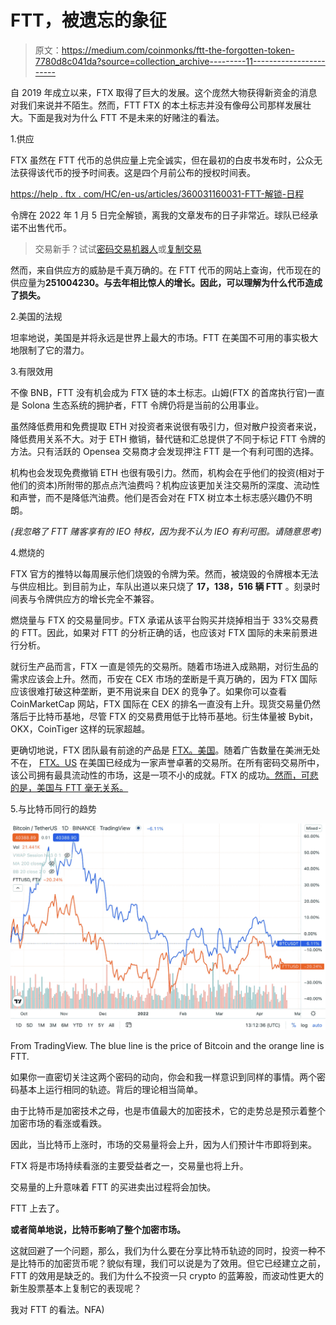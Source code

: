 # FTT，被遗忘的象征

> 原文：<https://medium.com/coinmonks/ftt-the-forgotten-token-7780d8c041da?source=collection_archive---------11----------------------->

自 2019 年成立以来，FTX 取得了巨大的发展。这个庞然大物获得新资金的消息对我们来说并不陌生。然而，FTT FTX 的本土标志并没有像母公司那样发展壮大。下面是我对为什么 FTT 不是未来的好赌注的看法。

1.供应

FTX 虽然在 FTT 代币的总供应量上完全诚实，但在最初的白皮书发布时，公众无法获得该代币的授予时间表。这是四个月前公布的授权时间表。

[https://help . ftx . com/HC/en-us/articles/360031160031-FTT-解锁-日程](https://help.ftx.com/hc/en-us/articles/360031160031-FTT-Unlock-Schedules)

令牌在 2022 年 1 月 5 日完全解锁，离我的文章发布的日子非常近。球队已经承诺不出售代币。

> 交易新手？试试[密码交易机器人](/coinmonks/crypto-trading-bot-c2ffce8acb2a)或[复制交易](/coinmonks/top-10-crypto-copy-trading-platforms-for-beginners-d0c37c7d698c)

然而，来自供应方的威胁是千真万确的。在 FTT 代币的网站上查询，代币现在的供应量为**251004230。与去年相比惊人的增长。因此，可以理解为什么代币造成了损失。**

2.美国的法规

坦率地说，美国是并将永远是世界上最大的市场。FTT 在美国不可用的事实极大地限制了它的潜力。

3.有限效用

不像 BNB，FTT 没有机会成为 FTX 链的本土标志。山姆(FTX 的首席执行官)一直是 Solona 生态系统的拥护者，FTT 令牌仍将是当前的公用事业。

虽然降低费用和免费提取 ETH 对投资者来说很有吸引力，但对散户投资者来说，降低费用关系不大。对于 ETH 撤销，替代链和汇总提供了不同于标记 FTT 令牌的方法。只有活跃的 Opensea 交易商才会发现押注 FTT 是一个有利可图的选择。

机构也会发现免费撤销 ETH 也很有吸引力。然而，机构会在乎他们的投资(相对于他们的资本)所附带的那点点汽油费吗？机构应该更加关注交易所的深度、流动性和声誉，而不是降低汽油费。他们是否会对在 FTX 树立本土标志感兴趣仍不明朗。

*(我忽略了 FTT 赌客享有的 IEO 特权，因为我不认为 IEO 有利可图。请随意思考)*

4.燃烧的

FTX 官方的推特以每周展示他们烧毁的令牌为荣。然而，被烧毁的令牌根本无法与供应相比。到目前为止，车队出道以来只烧了 **17，138，516 辆 FTT** 。刻录时间表与令牌供应方的增长完全不兼容。

燃烧量与 FTX 的交易量同步。FTX 承诺从该平台购买并烧掉相当于 33%交易费的 FTT。因此，如果对 FTT 的分析正确的话，也应该对 FTX 国际的未来前景进行分析。

就衍生产品而言，FTX 一直是领先的交易所。随着市场进入成熟期，对衍生品的需求应该会上升。然而，币安在 CEX 市场的垄断是千真万确的，因为 FTX 国际应该很难打破这种垄断，更不用说来自 DEX 的竞争了。如果你可以查看 CoinMarketCap 网站，FTX 国际在 CEX 的排名一直没有上升。现货交易量仍然落后于比特币基地，尽管 FTX 的交易费用低于比特币基地。衍生体量被 Bybit，OKX，CoinTiger 这样的玩家超越。

更确切地说，FTX 团队最有前途的产品是 [FTX。美国](http://ftx.us/)。随着广告数量在美洲无处不在， [FTX。US](http://ftx.us/) 在美国已经成为一家声誉卓著的交易所。在所有密码交易所中，该公司拥有最具流动性的市场，这是一项不小的成就。FTX 的成功[。然而，可悲的是，美国与 FTT 毫无关系。](http://ftx.us/)

5.与比特币同行的趋势

![](img/40e4b0a943cd8ea1b387e9d9815bce52.png)

From TradingView. The blue line is the price of Bitcoin and the orange line is FTT.

如果你一直密切关注这两个密码的动向，你会和我一样意识到同样的事情。两个密码基本上运行相同的轨迹。背后的理论相当简单。

由于比特币是加密技术之母，也是市值最大的加密技术，它的走势总是预示着整个加密市场的看涨或看跌。

因此，当比特币上涨时，市场的交易量将会上升，因为人们预计牛市即将到来。

FTX 将是市场持续看涨的主要受益者之一，交易量也将上升。

交易量的上升意味着 FTT 的买进卖出过程将会加快。

FTT 上去了。

**或者简单地说，比特币影响了整个加密市场。**

这就回避了一个问题，那么，我们为什么要在分享比特币轨迹的同时，投资一种不是比特币的加密货币呢？貌似有理，我们可以说是为了效用。但它已经建立之前，FTT 的效用是缺乏的。我们为什么不投资一只 crypto 的蓝筹股，而波动性更大的新生股票基本上复制它的表现呢？

我对 FTT 的看法。NFA)